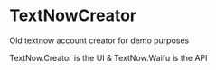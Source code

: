 # TextNowCreator
Old textnow account creator for demo purposes

TextNow.Creator is the UI &
TextNow.Waifu is the API
